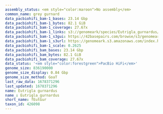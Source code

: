 ```yaml
---
assembly_status: <em style="color:maroon">No assembly</em>
common_name: grey gurnard
data_pacbiohifi_bam-1_bases: 23.14 Gbp
data_pacbiohifi_bam-1_bytes: 82.1 GiB
data_pacbiohifi_bam-1_coverage: 27.67x
data_pacbiohifi_bam-1_links: s3://genomeark/species/Eutrigla_gurnardus/fEutGur1/genomic_data/pacbio_hifi/<br>
data_pacbiohifi_bam-1_s3gui: https://42basepairs.com/browse/s3/genomeark/species/Eutrigla_gurnardus/fEutGur1/genomic_data/pacbio_hifi/
data_pacbiohifi_bam-1_s3url: https://genomeark.s3.amazonaws.com/index.html?prefix=species/Eutrigla_gurnardus/fEutGur1/genomic_data/pacbio_hifi/
data_pacbiohifi_bam-1_scale: 0.2625
data_pacbiohifi_bam_bases: 23.14 Gbp
data_pacbiohifi_bam_bytes: 82.1 GiB
data_pacbiohifi_bam_coverage: 27.67x
data_status: '<em style="color:forestgreen">PacBio HiFi</em>'
genome_size: 836190000
genome_size_display: 0.84 Gbp
genome_size_method: GoaT
last_raw_data: 1678371296
last_updated: 1678371296
name: Eutrigla gurnardus
name_: Eutrigla_gurnardus
short_name: fEutGur
taxon_id: 426098
---
```

